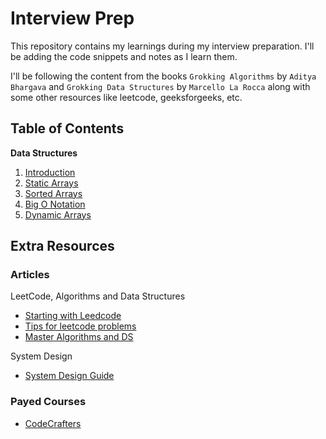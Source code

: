 # Interview Prep

This repository contains my learnings during my interview preparation. I'll be adding the code snippets and notes as I learn them.

I'll be following the content from the books `Grokking Algorithms` by `Aditya Bhargava` and `Grokking Data Structures` by `Marcello La Rocca` along with some other resources like leetcode, geeksforgeeks, etc.

## Table of Contents

**Data Structures**

1. [Introduction](./grokking-data-structures/01-ds-introduction/README.md)
2. [Static Arrays](./grokking-data-structures/02-static-arrays/README.md)
3. [Sorted Arrays](./grokking-data-structures/03-sorted-arrays/README.md)
4. [Big O Notation](./grokking-data-structures/04-big-o-notation/README.md)
5. [Dynamic Arrays](./grokking-data-structures/05-dynamic-arrays/README.md)

## Extra Resources

### Articles

LeetCode, Algorithms and Data Structures

- [Starting with Leedcode](https://medium.com/algomaster-io/how-to-start-leetcode-in-2025-as-a-beginner-5306b44e42f9)
- [Tips for leetcode problems](https://medium.com/algomaster-io/leetcode-was-hard-until-i-learned-these-15-patterns-19d15f6d71f1)
- [Master Algorithms and DS](https://medium.com/algomaster-io/how-i-mastered-data-structures-and-algorithms-eb8c5273c56d)

System Design

- [System Design Guide](https://medium.com/algomaster-io/a-step-by-step-guide-to-system-design-interviews-a11fdc522d0d)

### Payed Courses

- [CodeCrafters](https://codecrafters.io/)
